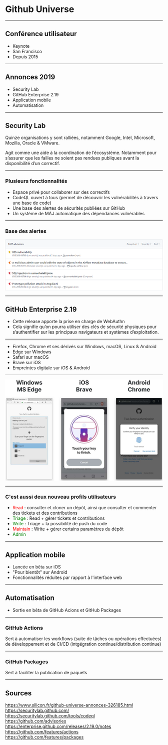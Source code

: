 # Github Universe

---

## Conférence utilisateur

- Keynote
- San Francisco
- Depuis 2015

---

## Annonces 2019

- Security Lab <!-- .element: class="fragment" -->
- GitHub Enterprise 2.19 <!-- .element: class="fragment" -->
- Application mobile <!-- .element:  class="fragment" -->
- Automatisation <!-- .element: class="fragment" -->

---

## Security Lab

Quinze organisations y sont ralliées, notamment Google, Intel, Microsoft, Mozilla, Oracle & VMware.

Agit comme une aide à la coordination de l’écosystème. Notamment pour s’assurer que les failles ne soient pas rendues publiques avant la disponibilité d’un correctif.

---

### Plusieurs fonctionnalités

- Espace privé pour collaborer sur des correctifs <!-- .element: class="fragment" -->
- CodeQL ouvert à tous (permet de découvrir les vulnérabilités à travers une base de code) <!-- .element: class="fragment" -->
- Une base des alertes de sécurités publiées sur GitHub <!-- .element: class="fragment" -->
- Un système de MÀJ automatique des dépendances vulnérables <!-- .element: class="fragment" -->

---

### Base des alertes

![Alerte sécurité](./img/security.png)

---

## GitHub Enterprise 2.19

- Cette release apporte la prise en charge de WebAuthn
- Cela signifie qu’on pourra utiliser des clés de sécurité physiques pour s’authentifier sur les principaux navigateurs et systèmes d’exploitation. <!-- .element: class="fragment" -->

---

- Firefox, Chrome et ses dérivés sur Windows, macOS, Linux & Android
- Edge sur Windows
- Safari sur macOS
- Brave sur iOS
- Empreintes digitale sur iOS & Android

---

![Méthodes](./img/webauthn.jpg)

---

### C'est aussi deux nouveau profils utilisateurs

- <span style="color:red">Read</span> : consulter et cloner un dépôt, ainsi que consulter et commenter des tickets et des contributions
- <span style="color:green">Triage</span> : Read + gérer tickets et contributions
- <span style="color:green">Write</span> : Triage + la possibilité de push du code
- <span style="color:red">Maintain</span> : Write + gérer certains paramètres du dépôt
- <span style="color:green">Admin</span>

---

## Application mobile

- Lancée en bêta sur iOS
- "Pour bientôt" sur Android
- Fonctionnalités réduites par rapport à l'interface web

---

## Automatisation

- Sortie en bêta de GitHub Acions et GitHub Packages

---

### GitHub Actions

Sert à automatiser les workflows (suite de tâches ou opérations effectuées) de développement et de CI/CD (intgégration continue/distribution continue)

-----

### GitHub Packages

Sert à faciliter la publication de paquets

---

## Sources

https://www.silicon.fr/github-universe-annonces-326185.html <br>
https://securitylab.github.com/<br>
https://securitylab.github.com/tools/codeql<br>
https://github.com/advisories<br>
https://enterprise.github.com/releases/2.19.0/notes<br>
https://github.com/features/actions<br>
https://github.com/features/packages